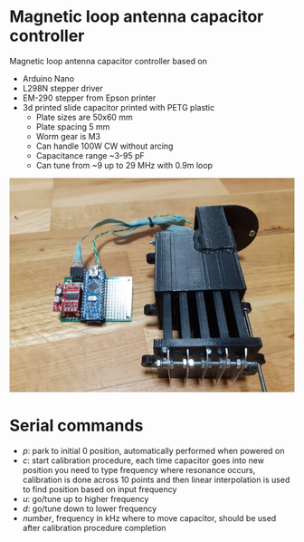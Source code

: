 # Magnetic loop antenna capacitor controller
Magnetic loop antenna capacitor controller based on 
 - Arduino Nano
 - L298N stepper driver
 - EM-290 stepper from Epson printer
 - 3d printed slide capacitor printed with PETG plastic
   - Plate sizes are 50x60 mm
   - Plate spacing 5 mm
   - Worm gear is M3
   - Can handle 100W CW without arcing
   - Capacitance range ~3-95 pF
   - Can tune from ~9 up to 29 MHz with 0.9m loop

![alt text](images/magloop.png)

# Serial commands
 - *p*: park to initial 0 position, automatically performed when powered on
 - *c*: start calibration procedure, each time capacitor goes into new position you need to type frequency where resonance occurs, calibration is done across 10 points and then linear interpolation is used to find position based on input frequency
 - *u*: go/tune up to higher frequency
 - *d*: go/tune down to lower frequency
 - *number*, frequency in kHz where to move capacitor, should be used after calibration procedure completion
